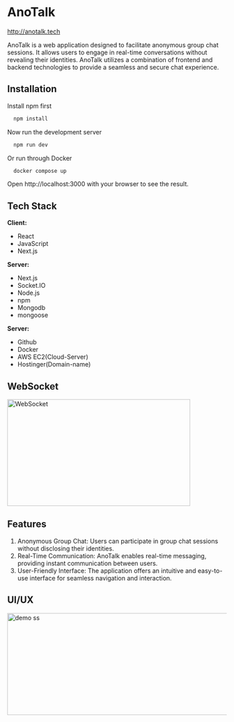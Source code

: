 

# AnoTalk
http://anotalk.tech <br/>

AnoTalk is a web application designed to facilitate anonymous group chat sessions. It allows users to engage in real-time conversations without revealing their identities. AnoTalk utilizes a combination of frontend and backend technologies to provide a seamless and secure chat experience.



## Installation

Install npm first

```bash
  npm install
```

Now run the development server

```bash
  npm run dev
```
Or run through Docker

```bash
  docker compose up 
```

Open http://localhost:3000 with your browser to see the result.

 
## Tech Stack

**Client:**
- React
- JavaScript
- Next.js

**Server:**
- Next.js
- Socket.IO
- Node.js
- npm
- Mongodb
- mongoose
  
**Server:**
- Github
- Docker
- AWS EC2(Cloud-Server)
- Hostinger(Domain-name)
  
  
## WebSocket
<img src="https://github.com/Pritam08pb/AnoTalk/assets/99427618/ebea4c7a-b0cc-4b9e-bf31-857076c9b0c0" alt="WebSocket" width="420" height="245">



## Features

1. Anonymous Group Chat: Users can participate in group chat sessions without disclosing their identities.
2. Real-Time Communication: AnoTalk enables real-time messaging, providing instant communication between users.
3. User-Friendly Interface: The application offers an intuitive and easy-to-use interface for seamless navigation and interaction.

## UI/UX
<img src="https://github.com/Pritam08pb/AnoTalk/assets/99427618/26ac8634-5ee3-4b78-86ab-04396447af7f" alt="demo ss" width="714" height="234">




